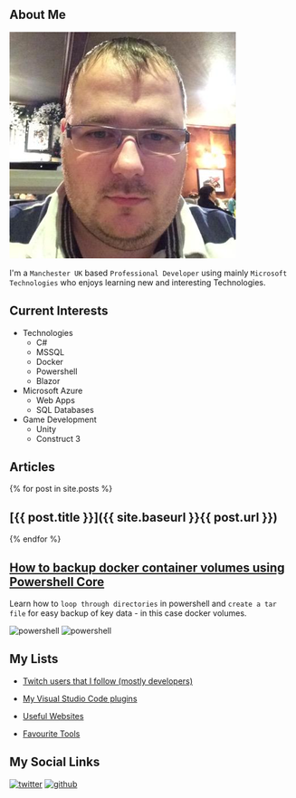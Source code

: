 ## About Me

![profile-image](images/profile-image.jpeg)

I'm a `Manchester UK` based `Professional Developer` using mainly `Microsoft Technologies` who enjoys learning new and interesting Technologies.

## Current Interests

* Technologies
    * C#
    * MSSQL
    * Docker
    * Powershell
    * Blazor
* Microsoft Azure
    * Web Apps
    * SQL Databases
* Game Development 
    * Unity
    * Construct 3


## Articles
{% for post in site.posts %}
## [{{ post.title }}]({{ site.baseurl }}{{ post.url }})
{% endfor %}

## [How to backup docker container volumes using Powershell Core ](articles/how-to-backup-docker-container-volumes-using-powershell-core.md)
Learn how to `loop through directories` in powershell and `create a tar file` for easy backup of key data - in this case docker volumes.

![powershell](https://img.shields.io/badge/powershell-core-blue?logo=powershell)
![powershell](https://img.shields.io/badge/docker-ce-blue?logo=docker)

## My Lists

-  [Twitch users that I follow (mostly developers)](lists/twitch-users.md)

-  [My Visual Studio Code plugins](lists/vs-code-plugins.md)

- [Useful Websites](lists/useful-websites.md)

- [Favourite Tools](lists/favourite-tools.md)

## My Social Links

[![twitter](https://img.shields.io/badge/Twitter-codemonkeh--dave-blue?logo=twitter)](http://twitter.com/codemonkeh_dave)
[![github](https://img.shields.io/badge/Github-codemonkeh--dave-blue?logo=github)](https://github.com/codemonkeh-dave)
